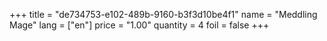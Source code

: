+++
title = "de734753-e102-489b-9160-b3f3d10be4f1"
name = "Meddling Mage"
lang = ["en"]
price = "1.00"
quantity = 4
foil = false
+++
